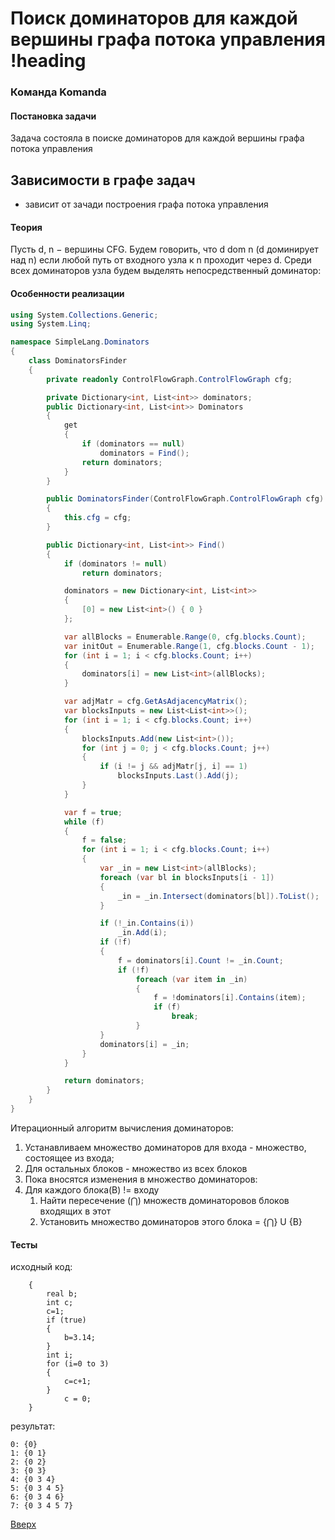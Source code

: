 # Поиск доминаторов для каждой вершины графа потока управления !heading

### Команда Komanda

#### Постановка задачи
Задача состояла в поиске доминаторов для каждой вершины графа потока управления

## Зависимости в графе задач

- зависит от зачади построения графа потока управления

#### Теория

Пусть d, n − вершины CFG. Будем говорить, что d dom n
(d доминирует над n) если любой путь от входного узла к n проходит
через d.
Среди всех доминаторов узла будем выделять непосредственный
доминатор:

#### Особенности реализации

```csharp
using System.Collections.Generic;
using System.Linq;

namespace SimpleLang.Dominators
{
    class DominatorsFinder
    {
        private readonly ControlFlowGraph.ControlFlowGraph cfg;

        private Dictionary<int, List<int>> dominators;
        public Dictionary<int, List<int>> Dominators
        {
            get
            {
                if (dominators == null)
                    dominators = Find();
                return dominators;
            }
        }

        public DominatorsFinder(ControlFlowGraph.ControlFlowGraph cfg)
        {
            this.cfg = cfg;
        }

        public Dictionary<int, List<int>> Find()
        {
            if (dominators != null)
                return dominators;

            dominators = new Dictionary<int, List<int>>
            {
                [0] = new List<int>() { 0 }
            };

            var allBlocks = Enumerable.Range(0, cfg.blocks.Count);
            var initOut = Enumerable.Range(1, cfg.blocks.Count - 1);
            for (int i = 1; i < cfg.blocks.Count; i++)
            {
                dominators[i] = new List<int>(allBlocks);
            }

            var adjMatr = cfg.GetAsAdjacencyMatrix();
            var blocksInputs = new List<List<int>>();
            for (int i = 1; i < cfg.blocks.Count; i++)
            {
                blocksInputs.Add(new List<int>());
                for (int j = 0; j < cfg.blocks.Count; j++)
                {
                    if (i != j && adjMatr[j, i] == 1)
                        blocksInputs.Last().Add(j);
                }
            }

            var f = true;
            while (f)
            {
                f = false;
                for (int i = 1; i < cfg.blocks.Count; i++)
                {
                    var _in = new List<int>(allBlocks);
                    foreach (var bl in blocksInputs[i - 1])
                    {
                        _in = _in.Intersect(dominators[bl]).ToList();
                    }

                    if (!_in.Contains(i))
                        _in.Add(i);
                    if (!f)
                    {
                        f = dominators[i].Count != _in.Count;
                        if (!f)
                            foreach (var item in _in)
                            {
                                f = !dominators[i].Contains(item);
                                if (f)
                                    break;
                            }
                    }
                    dominators[i] = _in;
                }
            }

            return dominators;
        }
    }
}
```
Итерационный алгоритм вычисления доминаторов:
1. Устанавливаем множество доминаторов для входа - множество, состоящее из входа;
2. Для остальных блоков - множество из всех блоков
3. Пока вносятся изменения в множество доминаторов:
4. Для каждого блока(B) != входу
	1. Найти пересечение (⋂) множеств доминаторовов блоков входящих в этот 
	2. Установить множество доминаторов этого блока = {⋂} U {B}


#### Тесты

исходный код:
```
    {
    	real b;
    	int c;
    	c=1;
    	if (true)
    	{
    		b=3.14;
    	} 
    	int i;
    	for (i=0 to 3)
    	{
    		c=c+1;
    	}
            c = 0;
    }
```
результат:
```
0: {0}
1: {0 1}
2: {0 2}
3: {0 3}
4: {0 3 4}
5: {0 3 4 5}
6: {0 3 4 6}
7: {0 3 4 5 7}
```

[Вверх](#содержание)